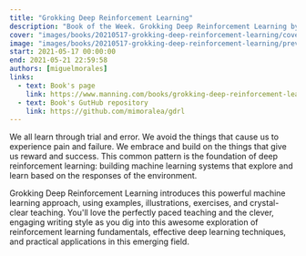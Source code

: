 ```yaml
---
title: "Grokking Deep Reinforcement Learning"
description: "Book of the Week. Grokking Deep Reinforcement Learning by Miguel Morales"
cover: "images/books/20210517-grokking-deep-reinforcement-learning/cover.jpg"
image: "images/books/20210517-grokking-deep-reinforcement-learning/preview.jpg"
start: 2021-05-17 00:00:00
end: 2021-05-21 22:59:58
authors: [miguelmorales]
links: 
  - text: Book's page
    link: https://www.manning.com/books/grokking-deep-reinforcement-learning
  - text: Book's GutHub repository
    link: https://github.com/mimoralea/gdrl
---
```


We all learn through trial and error. We avoid the things that cause us to experience
pain and failure. We embrace and build on the things that give us reward and success.
This common pattern is the foundation of deep reinforcement learning: building machine
learning systems that explore and learn based on the responses of the environment.

Grokking Deep Reinforcement Learning introduces this powerful machine learning approach,
using examples, illustrations, exercises, and crystal-clear teaching. You'll love the
perfectly paced teaching and the clever, engaging writing style as you dig into this
awesome exploration of reinforcement learning fundamentals, effective deep learning
techniques, and practical applications in this emerging field.